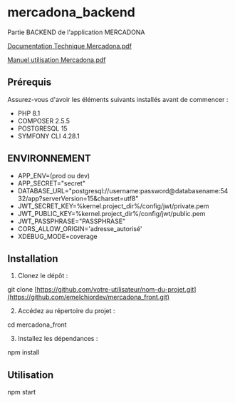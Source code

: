 # mercadona_backend

Partie BACKEND de l'application MERCADONA

[Documentation Technique Mercadona.pdf](https://github.com/emelchiordev/mercadona_front/files/11517382/Documentation.Technique.Mercadona.pdf)


[Manuel utilisation Mercadona.pdf](https://github.com/emelchiordev/mercadona_front/files/11517384/Manuel.utilisation.Mercadona.pdf)


## Prérequis

Assurez-vous d'avoir les éléments suivants installés avant de commencer :

- PHP 8.1
- COMPOSER 2.5.5
- POSTGRESQL 15
- SYMFONY CLI 4.28.1

## ENVIRONNEMENT

- APP_ENV=(prod ou dev)
- APP_SECRET="secret"
- DATABASE_URL="postgresql://username:password@databasename:5432/app?serverVersion=15&charset=utf8"
- JWT_SECRET_KEY=%kernel.project_dir%/config/jwt/private.pem
- JWT_PUBLIC_KEY=%kernel.project_dir%/config/jwt/public.pem
- JWT_PASSPHRASE="PASSPHRASE"
- CORS_ALLOW_ORIGIN='adresse_autorisé'
- XDEBUG_MODE=coverage

## Installation

1. Clonez le dépôt :

git clone [https://github.com/votre-utilisateur/nom-du-projet.git](https://github.com/emelchiordev/mercadona_front.git)

2. Accédez au répertoire du projet :

cd mercadona_front

3. Installez les dépendances :

npm install

## Utilisation

npm start

